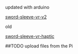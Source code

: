 updated with arduino

[sword-sleeve-vr-v2](https://youtu.be/6eXdQ9rerBI)

old

[sword-sleeve-vr-haptic](https://youtu.be/EJ5h5G4ybKM)

##TODO upload files from the Pi
